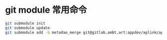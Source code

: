 # git module 常用命令

```sh
git submodule init
git submodule update
git submodule add -b metadao_merge git@gitlab.ambt.art:appdev/aplink/aplink-submodules.git submodules/aplink-submodules
```
